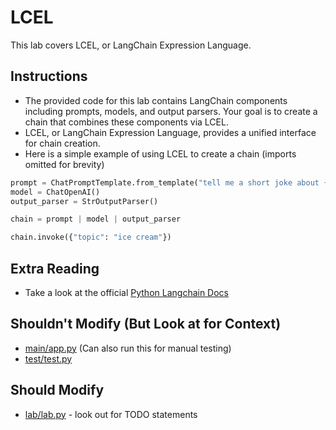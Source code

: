 # LCEL

This lab covers LCEL, or LangChain Expression Language.

## Instructions
- The provided code for this lab contains LangChain components including prompts, models, and output parsers. Your goal is to create a chain that combines these components via LCEL. 
- LCEL, or LangChain Expression Language, provides a unified interface for chain creation.
- Here is a simple example of using LCEL to create a chain (imports omitted for brevity)
```python
prompt = ChatPromptTemplate.from_template("tell me a short joke about {topic}")
model = ChatOpenAI()
output_parser = StrOutputParser()

chain = prompt | model | output_parser

chain.invoke({"topic": "ice cream"})
```

## Extra Reading
- Take a look at the official [Python Langchain Docs](https://python.langchain.com/docs/expression_language/get_started)

## Shouldn't Modify (But Look at for Context)
- [main/app.py](main/app.py) (Can also run this for manual testing)
- [test/test.py](test/test.py)

## Should Modify
- [lab/lab.py](lab/lab.py) - look out for TODO statements